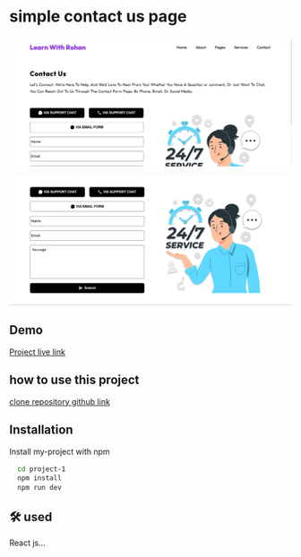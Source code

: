 
# simple contact us page



![Logo](https://github.com/Dev-Rohan1/banner/blob/main/contact-1.png?raw=true)

![Logo](https://github.com/Dev-Rohan1/banner/blob/main/contact-2.png?raw=true)

## Demo
 [Project live link](https://contact-us-in-react.netlify.app/)

## how to use this project

[clone repository github link ](https://github.com/Dev-Rohan1/React-10-project.git)


## Installation

Install my-project with npm

```bash
  cd project-1
  npm install 
  npm run dev
```

## 🛠 used
React js...


    




